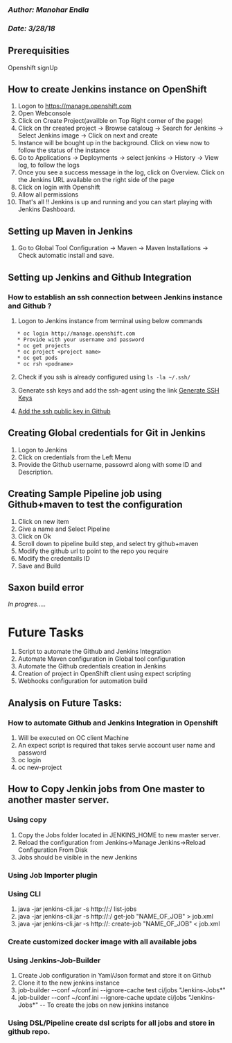 ### *Author: Manohar Endla*
### *Date: 3/28/18*

## Prerequisities 
Openshift signUp

## How to create Jenkins instance on OpenShift

1. Logon to https://manage.openshift.com
2. Open Webconsole
3. Click on Create Project(availble on Top Right corner of the page)
4. Click on thr created project -> Browse cataloug -> Search for Jenkins -> Select Jenkins image -> Click on next and create
5. Instance will be bought up in the background. Click on view now to follow the status of the instance
6. Go to Applications -> Deployments -> select jenkins -> History -> View log, to follow the logs
7. Once you see a success message in the log, click on Overview. Click on the Jenkins URL available on the right side of the page
8. Click on login with Openshift
9. Allow all permissions
10. That's all !! Jenkins is up and running and you can start playing with Jenkins Dashboard.

## Setting up Maven in Jenkins 
1. Go to Global Tool Configuration -> Maven -> Maven Installations -> Check automatic install and save. 

## Setting up Jenkins and Github Integration
### How to establish an ssh connection between Jenkins instance and Github ? 

1. Logon to Jenkins instance from terminal using below commands 
```
   * oc login http://manage.openshift.com
   * Provide with your username and password
   * oc get projects
   * oc project <project name>
   * oc get pods
   * oc rsh <podname>
 ```
2. Check if you ssh is already configured using `ls -la ~/.ssh/`
3. Generate ssh keys and add the ssh-agent using the link [Generate SSH Keys](https://help.github.com/enterprise/2.12/user/articles/generating-a-new-ssh-key-and-adding-it-to-the-ssh-agent/#platform-linux)
  
4. [Add the ssh public key in Github](https://help.github.com/enterprise/2.12/user/articles/adding-a-new-ssh-key-to-your-github-account/#platform-linux)

## Creating Global credentials for Git in Jenkins 
1. Logon to Jenkins
2. Click on credentials from the Left Menu
3. Provide the Github username, passowrd along with some ID and Description.


## Creating Sample Pipeline job using Github+maven to test the configuration
1. Click on new item
2. Give a name and Select Pipeline
3. Click on Ok
4. Scroll down to pipeline build step, and select try github+maven 
5. Modify the github url to point to the repo you require
6. Modify the credentails ID
7. Save and Build

## Saxon build error 

*In progres.....*



# Future Tasks
1. Script to automate the Github and Jenkins Integration
2. Automate Maven configuration in Global tool configuration
3. Automate the Github credentials creation in Jenkins
4. Creation of project in OpenShift client using expect scripting 
5. Webhooks configuration for automation build

 
## Analysis on Future Tasks:
### How to automate Github and Jenkins Integration in Openshift
1. Will be executed on OC client Machine
2. An expect script is required that takes servie account user name and password
3. oc login <login url>
4. oc new-project   


## How to Copy Jenkin jobs from One master to another master server.

### Using copy
1. Copy the Jobs folder located in JENKINS_HOME to new master server.
2. Reload the configuration from Jenkins->Manage Jenkins->Reload Configuration From Disk
3. Jobs should be visible in the new Jenkins

### Using Job Importer plugin


### Using CLI
1. java -jar jenkins-cli.jar -s http://<oldSever>:<oldSeverPort>/ list-jobs
2. java -jar jenkins-cli.jar -s http://<oldSever>:<oldSeverPort>/ get-job "NAME_OF_JOB" > job.xml
3. java -jar jenkins-cli.jar -s http://<newSever>:<newSever> create-job "NAME_OF_JOB" < job.xml

### Create  customized docker image with all available jobs



### Using Jenkins-Job-Builder
1. Create Job configuration in Yaml/Json format and store it on Github
2. Clone it to the new jenkins instance 
3. job-builder --conf ~/conf.ini --ignore-cache test ci/jobs "Jenkins-Jobs*"
4. job-builder --conf ~/conf.ini --ignore-cache update ci/jobs "Jenkins-Jobs*" -- To create the jobs on new jenkins instance



### Using DSL/Pipeline create dsl scripts for all jobs and store in github repo. 

